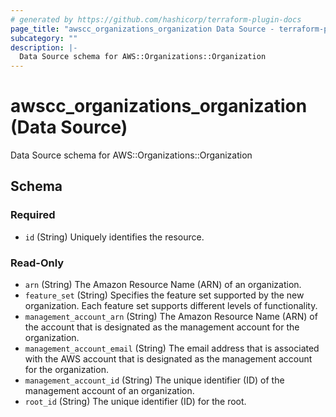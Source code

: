 ```yaml
---
# generated by https://github.com/hashicorp/terraform-plugin-docs
page_title: "awscc_organizations_organization Data Source - terraform-provider-awscc"
subcategory: ""
description: |-
  Data Source schema for AWS::Organizations::Organization
---
```


# awscc_organizations_organization (Data Source)

Data Source schema for AWS::Organizations::Organization



<!-- schema generated by tfplugindocs -->
## Schema

### Required

- `id` (String) Uniquely identifies the resource.

### Read-Only

- `arn` (String) The Amazon Resource Name (ARN) of an organization.
- `feature_set` (String) Specifies the feature set supported by the new organization. Each feature set supports different levels of functionality.
- `management_account_arn` (String) The Amazon Resource Name (ARN) of the account that is designated as the management account for the organization.
- `management_account_email` (String) The email address that is associated with the AWS account that is designated as the management account for the organization.
- `management_account_id` (String) The unique identifier (ID) of the management account of an organization.
- `root_id` (String) The unique identifier (ID) for the root.
